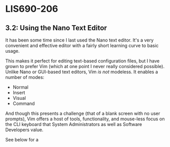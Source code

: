# LIS690-206

## 3.2: Using the Nano Text Editor

It has been some time since I last used the Nano text editor. It's a very convenient and effective editor with a fairly short learning curve to basic usage.

This makes it perfect for editing text-based configuration files, but I have grown to prefer Vim (which at one point I never really considered possible).
Unlike Nano or GUI-based text editors, Vim *is not* modeless. It enables a number of modes:

- Normal
- Insert
- Visual
- Command

And though this presents a challenge (that of a blank screen with no user prompts), Vim offers a host of tools, functionality, and mouse-less focus on the CLI keyboard that System Administrators as well as Software Developers value.

See below for a





